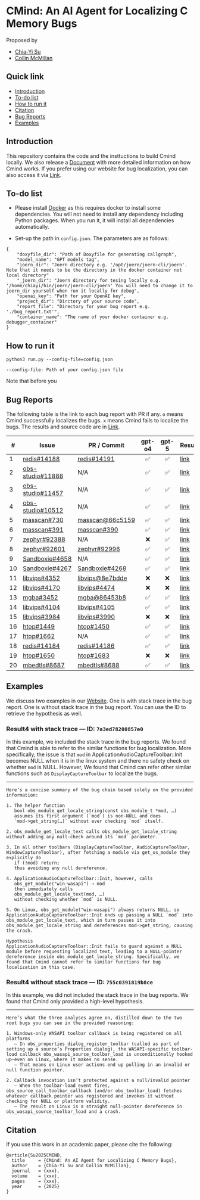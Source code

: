 # CMind: An AI Agent for Localizing C Memory Bugs

Proposed by 
- [Chia-Yi Su](https://chiayisu.github.io/)
- [Collin McMillan](https://sdf.org/~cmc/)

## Quick link
- [Introduction](#introduction)
- [To-do list](#to-do-list)
- [How to run it](#how-to-run-it)
- [Citation](#citation)
- [Bug Reports](#bug-reports)
- [Examples](#examples)


## Introduction

This repository contains the code and the insttuctions to build Cmind locally. We also release a [Document](https://apclbuglocalizer.github.io/) with more detailed information on how Cmind works. If you prefer using our website for bug localization, you can also access it via [Link](http://172.237.148.235/).

## To-do list

- Please install [Docker](https://www.docker.com/get-started/) as this requires docker to install some dependencies. You will not need to install any dependency including Python packages. When you run it, it will install all dependencies automatically.

- Set-up the path in ```config.json```. The parameters are as follows:
```
{
    "doxyfile_dir": "Path of Doxyfile for generating callgraph",
    "model_name": "GPT models tag",
    "joern_dir": "Joern directory e.g. '/opt/joern/joern-cli/joern'. Note that it needs to be the directory in the docker container not local directory"
    "_joern_dir": "Joern directory for tesing locally e.g. '/home/chiayi/bin/joern/joern-cli/joern' You will need to change it to joern_dir yourself when run it locally for debug",
    "openai_key": "Path for your OpenAI key",
    "project_dir": "Dirctory of your source code",
    "report_file": "Directory for your bug report e.g. './bug_report.txt'",
    "container_name": "The name of your docker container e.g. debugger_container"
}
```

## How to run it 
``` 
python3 run.py --config-file=config.json
```
```
--config-file: Path of your config.json file
```
Note that before you 
## Bug Reports
The following table is the link to each bug report with PR if any. ``o`` means Cmind successfully localizes the bugs. ``x`` means Cmind fails to localize the bugs. The results and source code are in [Link](results/).


| #  | Issue                                                                 | PR / Commit                                                                                             | gpt-o4 | gpt-5 | Results                  |
|----|-----------------------------------------------------------------------|---------------------------------------------------------------------------------------------------------|:------:|:-----:|--------------------------|
| 1  | [redis#14188](https://github.com/redis/redis/issues/14188)            | [redis#14191](https://github.com/redis/redis/pull/14191)                                                | ✅     | ✅    | [link](results/result1)  |
| 2  | [obs-studio#11888](https://github.com/obsproject/obs-studio/issues/11888) | N/A                                                                                                     | ✅     | ✅    | [link](results/result2)  |
| 3  | [obs-studio#11457](https://github.com/obsproject/obs-studio/issues/11457) | N/A                                                                                                     | ✅     | ✅    | [link](results/result3)  |
| 4  | [obs-studio#10512](https://github.com/obsproject/obs-studio/issues/10512) | N/A                                                                                                     | ✅     | ✅    | [link](results/result4)  |
| 5  | [masscan#730](https://github.com/robertdavidgraham/masscan/issues/730) | [masscan@66c5159](https://github.com/robertdavidgraham/masscan/commit/66c5159)                         | ✅     | ✅    | [link](results/result5)  |
| 6  | [masscan#391](https://github.com/robertdavidgraham/masscan/issues/391) | [masscan#390](https://github.com/robertdavidgraham/masscan/pull/390)                                   | ✅     | ✅    | [link](results/result6)  |
| 7  | [zephyr#92388](https://github.com/zephyrproject-rtos/zephyr/issues/92388) | N/A                                                                                                     | ❌     | ✅    | [link](results/result7)  |
| 8  | [zephyr#92601](https://github.com/zephyrproject-rtos/zephyr/issues/92601) | [zephyr#92996](https://github.com/zephyrproject-rtos/zephyr/pull/92996)                                 | ✅     | ✅    | [link](results/result8)  |
| 9  | [Sandboxie#4658](https://github.com/sandboxie-plus/Sandboxie/issues/4658) | N/A                                                                                                     | ✅     | ✅    | [link](results/result9)  |
| 10 | [Sandboxie#4267](https://github.com/sandboxie-plus/Sandboxie/issues/4267) | [Sandboxie#4268](https://github.com/sandboxie-plus/Sandboxie/pull/4268)                                 | ✅     | ✅    | [link](results/result10) |
| 11 | [libvips#4352](https://github.com/libvips/libvips/issues/4352)        | [libvips@8e7bdde](https://github.com/libvips/libvips/commit/8e7bdde)                                     | ❌     | ❌    | [link](results/result11) |
| 12 | [libvips#4170](https://github.com/libvips/libvips/issues/4170)        | [libvips#4474](https://github.com/libvips/libvips/pull/4474)                                             | ❌     | ❌    | [link](results/result12) |
| 13 | [mgba#3452](https://github.com/mgba-emu/mgba/issues/3452)            | [mgba@86453b8](https://github.com/mgba-emu/mgba/commit/86453b8)                                         | ✅     | ✅    | [link](results/result13) |
| 14 | [libvips#4104](https://github.com/libvips/libvips/issues/4104)        | [libvips#4105](https://github.com/libvips/libvips/pull/4105)                                             | ✅     | ✅    | [link](results/result14) |
| 15 | [libvips#3984](https://github.com/libvips/libvips/issues/3984)        | [libvips#3990](https://github.com/libvips/libvips/pull/3990)                                             | ❌     | ❌    | [link](results/result15) |
| 16 | [htop#1449](https://github.com/htop-dev/htop/issues/1449)            | [htop#1450](https://github.com/htop-dev/htop/pull/1450)                                                  | ✅     | ✅    | [link](results/result16) |
| 17 | [htop#1662](https://github.com/htop-dev/htop/issues/1662)            | N/A                                                                                                     | ✅     | ✅    | [link](results/result17) |
| 18 | [redis#14184](https://github.com/redis/redis/issues/14184)            | [redis#14186](https://github.com/redis/redis/pull/14186)                                                | ✅     | ✅    | [link](results/result18) |
| 19 | [htop#1650](https://github.com/htop-dev/htop/issues/1650)            | [htop#1683](https://github.com/htop-dev/htop/pull/1683)                                                  | ❌     | ❌    | [link](results/result19) |
| 20 | [mbedtls#8687](https://github.com/Mbed-TLS/mbedtls/issues/8687)      | [mbedtls#8688](https://github.com/Mbed-TLS/mbedtls/pull/8688/files)                                 | ✅     | ✅    | [link](results/result20) |

## Examples

We discuss two examples in our [Website](http://172.237.148.235/). One is with stack trace in the bug report. One is without stack trace in the bug report. You can use the ID to retrieve the hypothesis as well.

### Result4 with stack trace — ID: `7a3ed78200857e0`

In this example, we included the stack trace in the bug reports.  We found that Cmind is able to refer to the similar functions for bug localization. More specifically, the issue is that ``mod`` in ApplicationAudioCaptureToolbar::Init becomes NULL when it is in the linux system and there no safety check on whether ``mod`` is NULL. However, We found that Cmind can refer other similar functions such as ``DisplayCaptureToolbar`` to localize the bugs.

---
```
Here’s a concise summary of the bug chain based solely on the provided information:

1. The helper function
   bool obs_module_get_locale_string(const obs_module_t *mod, …)
   assumes its first argument (`mod`) is non-NULL and does
   `mod->get_string(…)` without ever checking `mod` itself.

2. obs_module_get_locale_text calls obs_module_get_locale_string without adding any null-check around its `mod` parameter.

3. In all other toolbars (DisplayCaptureToolbar, AudioCaptureToolbar, WindowCaptureToolbar), after fetching a module via get_os_module they explicitly do
   if (!mod) return;
   thus avoiding any null dereference.

4. ApplicationAudioCaptureToolbar::Init, however, calls
   obs_get_module("win-wasapi") → mod
   then immediately calls
   obs_module_get_locale_text(mod, …)
   without checking whether `mod` is NULL.

5. On Linux, obs_get_module("win-wasapi") always returns NULL, so ApplicationAudioCaptureToolbar::Init ends up passing a NULL `mod` into obs_module_get_locale_text, which in turn passes it into obs_module_get_locale_string and dereferences mod->get_string, causing the crash.

Hypothesis
ApplicationAudioCaptureToolbar::Init fails to guard against a NULL module before requesting localized text, leading to a NULL-pointer dereference inside obs_module_get_locale_string. Specifically, we found that Cmind cannot refer to similar functions for bug localization in this case. 
```

### Result4 without stack trace — ID: `755c0391819b8ce`

In this example, we did not included the stack trace in the bug reports. We found that Cmind only provided a high-level hypothesis. 

---
```
Here’s what the three analyses agree on, distilled down to the two root bugs you can see in the provided reasoning:

1. Windows-only WASAPI toolbar callback is being registered on all platforms  
   – In obs_properties_dialog_register_toolbar (called as part of setting up a source’s Properties dialog), the WASAPI-specific toolbar-load callback obs_wasapi_source_toolbar_load is unconditionally hooked up—even on Linux, where it makes no sense.  
   – That means on Linux user actions end up pulling in an invalid or null function pointer.

2. Callback invocation isn’t protected against a null/invalid pointer  
   – When the toolbar-load event fires, obs_source_call_toolbar_callback (and/or obs_toolbar_load) fetches whatever callback pointer was registered and invokes it without checking for NULL or platform validity.  
   – The result on Linux is a straight null-pointer dereference in obs_wasapi_source_toolbar_load and a crash.
```


## Citation
If you use this work in an academic paper, please cite the following:
```
@article{Su2025CMIND,
  title     = {CMind: An AI Agent for Localizing C Memory Bugs},
  author    = {Chia-Yi Su and Collin McMillan},
  journal   = {xxx},
  volume    = {xxx},
  pages     = {xxx},
  year      = {2025}
}
```
